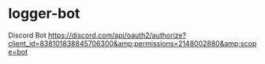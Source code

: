# logger-bot
Discord Bot https://discord.com/api/oauth2/authorize?client_id=838101838845706300&amp;permissions=2148002880&amp;scope=bot
